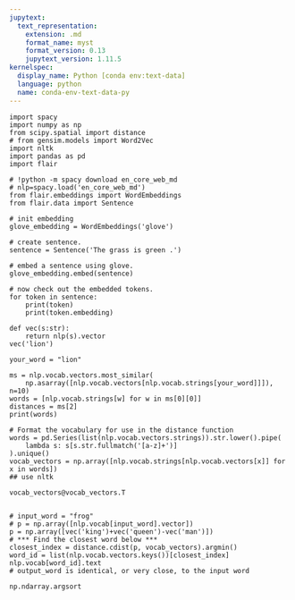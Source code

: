 ```yaml
---
jupytext:
  text_representation:
    extension: .md
    format_name: myst
    format_version: 0.13
    jupytext_version: 1.11.5
kernelspec:
  display_name: Python [conda env:text-data]
  language: python
  name: conda-env-text-data-py
---
```


```{code-cell} ipython3
import spacy
import numpy as np
from scipy.spatial import distance
# from gensim.models import Word2Vec
import nltk
import pandas as pd
import flair
```

```{code-cell} ipython3
# !python -m spacy download en_core_web_md
# nlp=spacy.load('en_core_web_md')
from flair.embeddings import WordEmbeddings
from flair.data import Sentence

# init embedding
glove_embedding = WordEmbeddings('glove')
```

```{code-cell} ipython3
# create sentence.
sentence = Sentence('The grass is green .')

# embed a sentence using glove.
glove_embedding.embed(sentence)

# now check out the embedded tokens.
for token in sentence:
    print(token)
    print(token.embedding)
```

```{code-cell} ipython3
def vec(s:str):
    return nlp(s).vector
vec('lion')
```

```{code-cell} ipython3
your_word = "lion"

ms = nlp.vocab.vectors.most_similar(
    np.asarray([nlp.vocab.vectors[nlp.vocab.strings[your_word]]]), n=10)
words = [nlp.vocab.strings[w] for w in ms[0][0]]
distances = ms[2]
print(words)
```

```{code-cell} ipython3
# Format the vocabulary for use in the distance function
words = pd.Series(list(nlp.vocab.vectors.strings)).str.lower().pipe(
    lambda s: s[s.str.fullmatch('[a-z]+')]
).unique()
vocab_vectors = np.array([nlp.vocab.strings[nlp.vocab.vectors[x]] for x in words])
## use nltk
```

```{code-cell} ipython3
vocab_vectors@vocab_vectors.T
```

```{code-cell} ipython3

```

```{code-cell} ipython3
# input_word = "frog"
# p = np.array([nlp.vocab[input_word].vector])
p = np.array([vec('king')+vec('queen')-vec('man')])
# *** Find the closest word below ***
closest_index = distance.cdist(p, vocab_vectors).argmin()
word_id = list(nlp.vocab.vectors.keys())[closest_index]
nlp.vocab[word_id].text
# output_word is identical, or very close, to the input word
```

```{code-cell} ipython3
np.ndarray.argsort
```
